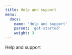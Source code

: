 ```yaml
---
title: Help and support
menu:
  docs:
    name: 'Help and support'
    parent: 'get-started'
    weight: 3
---
```

Help and support
